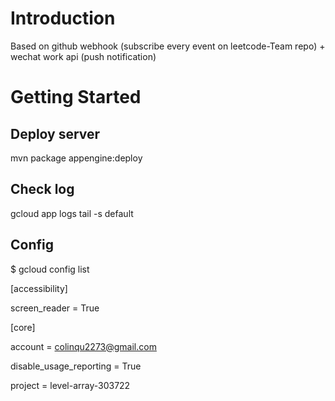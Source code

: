 
# Introduction

Based on github webhook (subscribe every event on leetcode-Team repo) + wechat work api (push notification)


# Getting Started

## Deploy server
mvn package appengine:deploy

## Check log
gcloud app logs tail -s default

## Config
$ gcloud config list

[accessibility]

screen_reader = True

[core]

account = colinqu2273@gmail.com

disable_usage_reporting = True

project = level-array-303722



